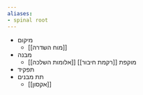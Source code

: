 ```yaml
---
aliases:
- spinal root
---
```

- מיקום
	- [[מוח השדרה]]
- מבנה
	- [[אלומות השלכה]] מוקפת [[רקמת חיבור]]
- תפקיד
- תת מבנים
	- [[אקסון]]
